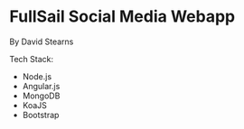 # FullSail Social Media Webapp
By David Stearns

Tech Stack:
 - Node.js
 - Angular.js
 - MongoDB
 - KoaJS
 - Bootstrap
